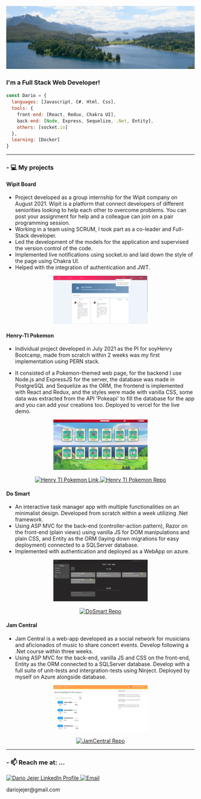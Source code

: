 <p align="center">
    <img border-radius="30px 80px 80px 50px" src="https://github.com/DarioJejer/DarioJejer/blob/main/assets/banner.gif"/>
</p>

### I'm a Full Stack Web Developer!

```javascript
const Dario = {
  languages: [Javascript, C#, Html, Css],
  tools: {
    front-end: [React, Redux, Chakra UI],
    back-end: [Node, Express, Sequelize, .Net, Entity],
    others: [socket.io]
  },  
  learning: [Docker]
}
```

  ******
### - :computer: My projects


#### Wipit Board

  -  Project developed as a group internship for the Wipit company on August 2021. Wipit is a platform that connect developers of different seniorities looking to help each other to overcome problems. You can post your assignment for help and a colleague can join on a pair programming session. 
  -  Working in a team using SCRUM, I took part as a co-leader and Full-Stack developer.
  -  Led the development of the models for the application and supervised the version control of the code.
  -  Implemented live notifications using socket.io and laid down the style of the page using Chakra UI.
  -  Helped with the integration of authentication and JWT.

<p align='center'>     
   <a align='center' href="http://www.wipitboard.com/">
      <img src="https://github.com/DarioJejer/DarioJejer/blob/main/assets/Wipit.png" alt="Wipit Repo" width="50%">  
    </a>
</p>

#### Henry-TI Pokemon

  - Individual project developed in July 2021 as the PI for soyHenry Bootcamp, made from scratch within 2 weeks was my first implementation using PERN stack.
 
  - It consisted of a Pokemon-themed web page, for the backend I use Node.js and ExpressJS for the server, the database was made in PostgreSQL and Sequelize as the ORM, the frontend is implemented with React and Redux, and the styles were made with vanilla CSS, some data was extracted from the API 'Pokeapi' to fill the database for the app and you can add your creations too. Deployed to vercel for the live demo.

<p align='center'>     
   <a align='center' href="https://youtu.be/9X-DPDHlfSs" target="_blank">
      <img src="https://github.com/DarioJejer/DarioJejer/blob/main/assets/Henry-TI-Pokemon.png" alt="Henry TI Pokemon Video"   width="50%">  
   </a>  
</p>

<p align='center'>     
   <a href="https://henty-pi-pokemon.vercel.app" target="blank">
      <img align="center" src="https://github.com/DarioJejer/PI-Pokemon-FT14a/blob/368128eba10d5b22f581ecb54a0d62b4773a71e2/client/public/favicon.ico" alt="Henry TI Pokemon Link" height="30" width="30"/>
   </a>   
   <a href="https://github.com/DarioJejer/PI-Pokemon-FT14a" target="blank">
      <img align="center" src="https://icongr.am/devicon/github-original.svg?size=128&color=currentColor" alt="Henry TI Pokemon Repo" height="30" width="40"/>
   </a>
</p>


#### Do Smart

  - An interactive task manager app with multiple functionalities on an minimalist design. Developed from scratch within a week utilizing .Net framework.
  - Using ASP MVC for the back-end (controller-action pattern), Razor on the front-end (plain views) using vanilla JS for DOM manipulations and plain CSS, and Entity as the ORM (laying down migrations for easy deployment) connected to a SQLServer database. 
  - Implemented with authentication and deployed as a WebApp on azure.
<p align='center'>     
   <a align='center' href="https://youtu.be/2ZxfKHndNHI">
      <img src="https://github.com/DarioJejer/DarioJejer/blob/main/assets/DoSmart.png" alt="DoSmart"   width="50%">  
    </a>
</p>
<p align='center'>   
<!--    <a href="https://dosmart.website" target="blank">
      <img align="center" src="https://github.com/DarioJejer/DoSmart/blob/main/DoSmart/favicon.ico" alt="DoSmart Link" height="30" width="30"/>
   </a> -->
   <a href="https://github.com/DarioJejer/DoSmart" target="blank">
      <img align="center" src="https://icongr.am/devicon/github-original.svg?size=128&color=currentColor" alt="DoSmart Repo" height="30" width="40"/>
   </a>
</p>

#### Jam Central

  - Jam Central is a web-app developed as a social network for musicians and aficionados of music to share concert events. Develop following a .Net course within three weeks.
  - Using ASP MVC for the back-end, vanilla JS and CSS on the front-end, Entity as the ORM connected to a SQLServer database. Develop with a full suite of unit-tests and intergration-tests using Ninject. Deployed by myself on Azure alongside database.

<p align='center'>     
   <a align='center' href="https://youtu.be/grROKtFGmRI">
      <img src="https://github.com/DarioJejer/DarioJejer/blob/main/assets/JamCentral.jpg" alt="JamCentral" width="50%">  
    </a>
</p>

<p align='center'>   
<!--    <a href="https://dosmart.website" target="blank">
      <img align="center" src="https://github.com/DarioJejer/DoSmart/blob/main/DoSmart/favicon.ico" alt="DoSmart Link" height="30" width="30"/>
   </a> -->
   <a href="https://github.com/DarioJejer/JamCentral" target="blank">
      <img align="center" src="https://icongr.am/devicon/github-original.svg?size=128&color=currentColor" alt="JamCentral Repo" height="30" width="40"/>
   </a>
</p>

  
******
### - 📫 Reach me at: ...
   <p>
      <a href="https://www.linkedin.com/in/dariojejer">
         <img src="https://www.vectorlogo.zone/logos/linkedin/linkedin-icon.svg" alt="Dario Jejer LinkedIn Profile" height="30" width="30">
      </a>   
      <a align='right' href="dariojejer@gmail.com">
         <img alt="Email" src="https://www.vectorlogo.zone/logos/gmail/gmail-icon.svg" height="30" width="30"/>
      </a>  
   </p>
   <p><label>dariojejer@gmail.com</label></p>
   
   
<!--
**DarioJejer/DarioJejer** is a ✨ _special_ ✨ repository because its `README.md` (this file) appears on your GitHub profile.

Here are some ideas to get you started:

- 🔭 I’m currently working on ...
- 🌱 I’m currently learning ...
- 👯 I’m looking to collaborate on ...
- 🤔 I’m looking for help with ...
- 💬 Ask me about ...
- 📫 How to reach me: ...
- 😄 Pronouns: ...
- ⚡ Fun fact: ...
-->
